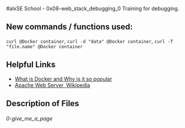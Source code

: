 #alxSE School - 0x08-web_stack_debugging_0
Training for debugging.

## New commands / functions used:
``curl @Docker container``, ``curl -d "data" @Docker container``, ``curl -T "file.name" @Docker container``

## Helpful Links
* [What is Docker and Why is it so popular](http://www.zdnet.com/article/what-is-docker-and-why-is-it-so-darn-popular/)
* [Apache Web Server, Wikipedia](https://en.wikipedia.org/wiki/Apache_HTTP_Server)

## Description of Files
<h6>0-give_me_a_page</h6>

